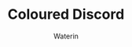 ---
title: Coloured Discord
author: Waterin
github: https://github.com/Waterin
description_markdown: >-
  A theme that lets you choose the color that most suits you.
download: https://github.com/Waterin/Coloured-Discord-Themes/blob/1.0/Simple-Version/Coloured-Discord-Themes-RGB.theme.css
demo: https://cdn.rawgit.com/Waterin/Coloured-Discord-Themes/1.0/Simple-Version/Coloured-Discord-Themes-RGB.theme.css
support: https://discord.gg/ADn3Mqd
style: dark
tags:
images:
  - name: Coloured Discord Preview
    image: /images/themes/Coloured_Discord_Preview.png
  - name:  Coloured Discord Preview - Pink
    image: /images/themes/Coloured_Discord_Preview_-_Pink.png
  - name:  Coloured Discord Preview - Blue
    image: /images/themes/Coloured_Discord_Preview_-_Cyan.png
  - name:  Coloured Discord Preview - Yellow
    image: /images/themes/Coloured_Discord_Preview_-_Yellow.png
  - name:  Coloured Discord Preview - Red
    image: /images/themes/Coloured_Discord_Preview_-_Red.png
    
layout: product
ghcommentid: 13
---